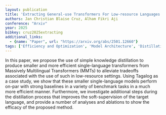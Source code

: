 ```yaml
---
layout: publication
title: 'Extracting General-use Transformers For Low-resource Languages Via Knowledge Distillation'
authors: Jan Christian Blaise Cruz, Alham Fikri Aji
conference: "Arxiv"
year: 2025
bibkey: cruz2025extracting
additional_links:
  - {name: "Paper", url: "https://arxiv.org/abs/2501.12660"}
tags: ['Efficiency and Optimization', 'Model Architecture', 'Distillation', 'Pretraining Methods', 'Transformer']
---
```

In this paper, we propose the use of simple knowledge distillation to produce
smaller and more efficient single-language transformers from Massively
Multilingual Transformers (MMTs) to alleviate tradeoffs associated with the use
of such in low-resource settings. Using Tagalog as a case study, we show that
these smaller single-language models perform on-par with strong baselines in a
variety of benchmark tasks in a much more efficient manner. Furthermore, we
investigate additional steps during the distillation process that improves the
soft-supervision of the target language, and provide a number of analyses and
ablations to show the efficacy of the proposed method.
